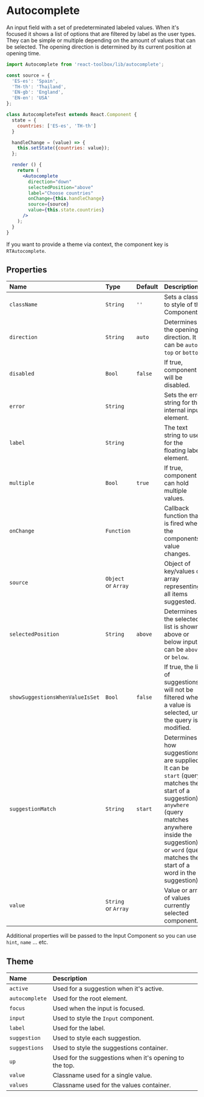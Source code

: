 # Autocomplete

An input field with a set of predeterminated labeled values. When it's focused it shows a list of options that are filtered by label as the user types. They can be simple or multiple depending on the amount of values that can be selected. The opening direction is determined by its current position at opening time.

<!-- example -->
```jsx
import Autocomplete from 'react-toolbox/lib/autocomplete';

const source = {
  'ES-es': 'Spain',
  'TH-th': 'Thailand',
  'EN-gb': 'England',
  'EN-en': 'USA'
};

class AutocompleteTest extends React.Component {
  state = {
    countries: ['ES-es', 'TH-th']
  }

  handleChange = (value) => {
    this.setState({countries: value});
  };

  render () {
    return (
      <Autocomplete
        direction="down"
        selectedPosition="above"
        label="Choose countries"
        onChange={this.handleChange}
        source={source}
        value={this.state.countries}
      />
    );
  }
}
```

If you want to provide a theme via context, the component key is `RTAutocomplete`.

## Properties

| Name                | Type                   | Default         | Description|
|:-----|:-----|:-----|:-----|
| `className`         | `String`               | `''`            | Sets a class to style of the Component.|
| `direction`         | `String`               |  `auto`         | Determines the opening direction. It can be `auto`, `top` or `bottom`.|
| `disabled`          | `Bool`                 |  `false`        | If true, component will be disabled.|
| `error`             | `String`               |                 | Sets the error string for the internal input element.|
| `label`             | `String`               |                 | The text string to use for the floating label element.|
| `multiple`          | `Bool`                 | `true`          | If true, component can hold multiple values.|
| `onChange`          | `Function`             |                 | Callback function that is fired when the components's value changes.|
| `source`            | `Object` or `Array`    |                 | Object of key/values or array representing all items suggested. |
| `selectedPosition`  | `String`               |  `above`        | Determines if the selected list is shown above or below input. It can be `above` or `below`. |
| `showSuggestionsWhenValueIsSet` | `Bool`     | `false`         | If true, the list of suggestions will not be filtered when a value is selected, until the query is modified. |
| `suggestionMatch`   | `String`               | `start`         | Determines how suggestions are supplied. It can be `start` (query matches the start of a suggestion), `anywhere` (query matches anywhere inside the suggestion), or `word` (query matches the start of a word in the suggestion). |
| `value`             | `String` or `Array`    |                 | Value or array of values currently selected component.|

Additional properties will be passed to the Input Component so you can use `hint`, `name` ... etc.

## Theme

| Name     | Description|
|:---------|:-----------|
| `active` | Used for a suggestion when it's active.|
| `autocomplete`  | Used for the root element.|
| `focus`   | Used when the input is focused.|
| `input`   | Used to style the `Input` component.|
| `label`   | Used for the label.|
| `suggestion`   | Used to style each suggestion.|
| `suggestions`   | Used to style the suggestions container.|
| `up`   | Used for the suggestions when it's opening to the top.|
| `value`   | Classname used for a single value.|
| `values`   | Classname used for the values container.|
